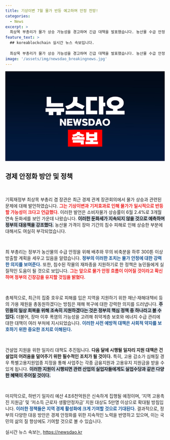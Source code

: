 ```yaml
---
title: 기상이변 7월 물가 반등 예고하며 안정 전망!
categories:
  - News
excerpt: >
  최상목 부총리가 물가 상승 가능성을 경고하며 긴급 대책을 발표했습니다. 농산물 수급 안정 및 취약계층 보호를 위한 정부의 강력한 대응이 시작됩니다! 자세한 내용은 클릭해 확인하세요!
feature_text: >
  ## koreablockchain 실시간 뉴스 속보입니다.

  최상목 부총리가 물가 상승 가능성을 경고하며 긴급 대책을 발표했습니다. 농산물 수급 안정 및 취약계층 보호를 위한 정부의 강력한 대응이 시작됩니다! 자세한 내용은 클릭해 확인하세요!
image: '/assets/img/newsdao_breakingnews.jpg'
---
```


<p><img src="/assets/img/newsdao_breakingnews.jpg" alt="koreablockchain 속보" /></p>

<h2 data-ke-size="size26">경제 안정화 방안 및 정책</h2>

<p data-ke-size="size16">&nbsp;</p>

<p>기획재정부 최상목 부총리 겸 장관은 최근 경제 관계 장관회의에서 물가 상승과 관련된 문제에 대해 발언하였습니다. <b><span style="color: #ee2323;">그는 기상이변과 기저효과로 인해 물가가 일시적으로 반등할 가능성이 크다고 언급했다.</span></b> 이러한 발언은 소비자물가 상승률이 6월 2.4%로 3개월 연속 둔화세를 보인 가운데 나왔습니다. <b><span style="background-color: #21538527;">이러한 둔화세가 지속되지 않을 것으로 예측하며 정부의 대응책을 강조했다.</span></b> 농산물 가격이 장마 기간의 침수 피해로 인해 상승한 부분에 대해서도 여실히 부각되었습니다. </p>

<p data-ke-size="size16">&nbsp;</p>

<p>최 부총리는 정부가 농산물의 수급 안정을 위해 배추와 무의 비축분을 하루 300톤 이상 방출할 계획을 세우고 있음을 알렸습니다. <b><span style="color: #1a5490;">정부의 이러한 조치는 물가 안정에 대한 강력한 의지를 보여준다.</span></b> 또한, 침수된 작물의 재파종을 지원하기로 한 정책은 농민들에게 실질적인 도움이 될 것으로 보입니다. <b><span style="color: #ee2323;">그는 앞으로 물가 안정 흐름이 이어질 것이라고 확신하며 정부의 긴장감을 유지할 것임을 밝혔다.</span></b> </p>

<p data-ke-size="size16">&nbsp;</p>

<p>총체적으로, 최근의 집중 호우로 피해를 입은 지역을 지원하기 위한 재난·재해대책비 등의 가용 재원을 총동원하겠다는 방침은 재해 복구에 대한 강력한 의지를 드러냅니다. <b><span style="background-color: #21538527;">주민들의 일상 회복을 위해 조속히 지원하겠다는 것은 정부의 핵심 정책 중 하나라고 볼 수 있다.</span></b> 더불어, 장마 이후 폭염의 가능성을 고려해 취약계층 보호와 에너지 수급 관리에 대한 대책이 여러 부처에 지시되었습니다. <b><span style="color: #1a5490;">이러한 사전 예방적 대책은 사회적 약자를 보호하기 위한 중요한 조치로 이해된다.</span></b> </p>

<p data-ke-size="size16">&nbsp;</p>

<p>건설업 지원을 위한 일자리 대책도 추진됩니다. <b><span style="ee2323;">다음 달에 시행될 일자리 지원 대책은 건설업의 어려움을 덜어주기 위한 필수적인 조치가 될 것이다.</span></b> 특히, 고용 감소가 심해질 경우 특별고용지원업종 지정을 통해 사업주는 각종 금융지원과 고용유지 지원금을 받을 수 있게 됩니다. <b><span style="background-color: #21538527;">이러한 지원이 시행되면 관련 산업의 실업자들에게도 실업수당과 같은 다양한 혜택이 주어질 것이다.</span></b> </p>

<p data-ke-size="size16">&nbsp;</p>

<p>마지막으로, 하반기 일자리 예산 4조6천억원은 신속하게 집행될 예정이며, ‘지역 고용촉진 지원금’ 및 ‘저소득 근로자 생활안정자금’ 지원 대상도 5만명 이상으로 확대될 방침입니다. <b><span style="color: #1a5490;">이러한 정책들은 지역 경제 활성화에 크게 기여할 것으로 기대된다.</span></b> 결과적으로, 정부의 다양한 대응 방안은 경제 안정화를 위한 지속적인 노력을 반영하고 있으며, 이는 국민의 삶의 질 향상에도 기여할 것으로 볼 수 있습니다.</p>
실시간 뉴스 속보는, <a href="https://newsdao.kr" rel="dofollow">https://newsdao.kr</a>


